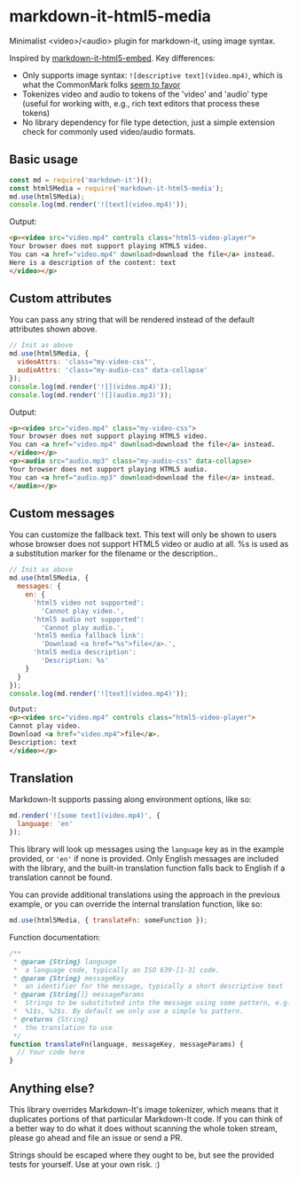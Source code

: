 # markdown-it-html5-media
Minimalist &lt;video>/&lt;audio> plugin for markdown-it, using image syntax.

Inspired by [markdown-it-html5-embed](https://github.com/cmrd-senya/markdown-it-html5-embed).
Key differences:

- Only supports image syntax: `![descriptive text](video.mp4)`, which is what
  the CommonMark folks [seem to favor](https://talk.commonmark.org/t/embedded-audio-and-video/)
- Tokenizes video and audio to tokens of the 'video' and 'audio' type (useful
  for working with, e.g., rich text editors that process these tokens)
- No library dependency for file type detection, just a simple extension check
  for commonly used video/audio formats.

## Basic usage

````javascript
const md = require('markdown-it')();
const html5Media = require('markdown-it-html5-media');
md.use(html5Media);
console.log(md.render('![text](video.mp4)'));
````

Output:

````html
<p><video src="video.mp4" controls class="html5-video-player">
Your browser does not support playing HTML5 video.
You can <a href="video.mp4" download>download the file</a> instead.
Here is a description of the content: text
</video></p>
````

## Custom attributes

You can pass any string that will be rendered instead of the default attributes shown above.

````javascript
// Init as above
md.use(html5Media, {
  videoAttrs: 'class="my-video-css"',
  audioAttrs: 'class="my-audio-css" data-collapse'
});
console.log(md.render('![](video.mp4)'));
console.log(md.render('![](audio.mp3)'));
````

Output:

````html
<p><video src="video.mp4" class="my-video-css">
Your browser does not support playing HTML5 video.
You can <a href="video.mp4" download>download the file</a> instead.
</video></p>
<p><audio src="audio.mp3" class="my-audio-css" data-collapse>
Your browser does not support playing HTML5 audio.
You can <a href="audio.mp3" download>download the file</a> instead.
</audio></p>
````

## Custom messages

You can customize the fallback text. This text will only be shown to users whose browser does not support HTML5 video or audio at all. %s is used as a substitution marker for the filename or the description..

````javascript
// Init as above
md.use(html5Media, {
  messages: {
    en: {
      'html5 video not supported':
        'Cannot play video.',
      'html5 audio not supported':
        'Cannot play audio.',
      'html5 media fallback link':
        'Download <a href="%s">file</a>.',
      'html5 media description':
        'Description: %s'      
    }
  }
});
console.log(md.render('![text](video.mp4)'));
````

````html
Output:
<p><video src="video.mp4" controls class="html5-video-player">
Cannot play video.
Download <a href="video.mp4">file</a>.
Description: text
</video></p>
````

## Translation

Markdown-It supports passing along environment options, like so:

````javascript
md.render('![some text](video.mp4)', {
  language: 'en'
});
````

This library will look up messages using the  `language` key as in the example provided, or `'en'` if none is provided. Only English messages are included with the library, and the built-in translation function falls back to English if a translation cannot be found.

You can provide additional translations using the approach in the previous example, or you can override the internal translation function, like so:

````javascript
md.use(html5Media, { translateFn: someFunction });
````

Function documentation:

````javascript
/**
 * @param {String} language
 *  a language code, typically an ISO 639-[1-3] code.
 * @param {String} messageKey
 *  an identifier for the message, typically a short descriptive text
 * @param {String[]} messageParams
 *  Strings to be substituted into the message using some pattern, e.g., %s or
 *  %1$s, %2$s. By default we only use a simple %s pattern.
 * @returns {String}
 *  the translation to use
 */
function translateFn(language, messageKey, messageParams) {
  // Your code here
}
````

## Anything else?

This library overrides Markdown-It's image tokenizer, which means that it
duplicates portions of that particular Markdown-It code. If you can think of a
better way to do what it does without scanning the whole token stream, please go
ahead and file an issue or send a PR.

Strings should be escaped where they ought to be, but see the provided tests
for yourself. Use at your own risk. :)
